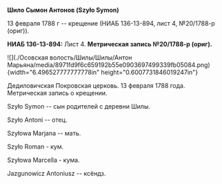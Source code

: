 **Шило Сымон Антонов (Szyło Symon)**

13 февраля 1788 г -- крещение (НИАБ 136-13-894, лист 4, №20/1788-р
(ориг)).

**НИАБ 136-13-894:** Лист 4. **Метрическая запись №20/1788-р (ориг).**

![](./Осовская волость/Шилы/Шилы/Антон Марьяна/media/8971fd9f6c659192b55e0903697499339fb05084.png){width="6.496527777777778in"
height="0.6007731846019247in"}

Дедиловичская Покровская церковь. 13 февраля 1788 года. Метрическая
запись о крещении.

Szyło Symon -- сын родителей с деревни Шилы.

Szyło Antoni -- отец.

Szyłowa Marjana -- мать.

Szyło Roman - кум.

Szyłowa Marcella - кума.

Jazgunowicz Antoniusz -- ксёндз.

